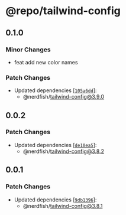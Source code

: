 # @repo/tailwind-config

## 0.1.0

### Minor Changes

- feat add new color names

### Patch Changes

- Updated dependencies
  [[`105a6dd`](https://github.com/darenmalfait/nerdfishui/commit/105a6dde57b808afceb93e6846066b63dae0975a)]:
  - @nerdfish/tailwind-config@3.9.0

## 0.0.2

### Patch Changes

- Updated dependencies
  [[`de10ea5`](https://github.com/darenmalfait/nerdfishui/commit/de10ea54b9a8233f496d9049135dd80c311c70fd)]:
  - @nerdfish/tailwind-config@3.8.2

## 0.0.1

### Patch Changes

- Updated dependencies
  [[`9db1396`](https://github.com/darenmalfait/nerdfishui/commit/9db13969089c0fc7c9c7a10b444ee4d5c040eb10)]:
  - @nerdfish/tailwind-config@3.8.1
